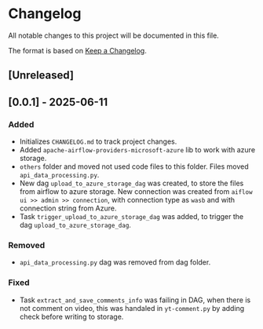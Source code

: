 
 # Changelog
 All notable changes to this project will be documented in this file.

 The format is based on [Keep a Changelog](https://keepachangelog.com/en/1.0.0/).

 ## [Unreleased]

## [0.0.1] - 2025-06-11
### Added 
 - Initializes `CHANGELOG.md` to track project changes. 
 - Added `apache-airflow-providers-microsoft-azure` lib to work with azure storage.  
 - `others` folder and moved not used code files to this folder. Files moved `api_data_processing.py`. 
 - New dag `upload_to_azure_storage_dag` was created, to store the files from airflow to azure storage. New connection was created from `aiflow ui >> admin >> connection`, with connection type as `wasb` and with connection string from Azure.  
 - Task `trigger_upload_to_azure_storage_dag` was added, to trigger the dag `upload_to_azure_storage_dag`.

### Removed
 - `api_data_processing.py` dag was removed from dag folder. 

### Fixed
 - Task `extract_and_save_comments_info` was failing in DAG, when there is not comment on video, this was handaled in `yt-comment.py` by adding check before writing to storage. 
